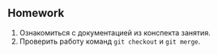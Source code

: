 ##  Homework
1. Ознакомиться с документацией из конспекта занятия.
2. Проверить работу команд `git checkout` и `git merge`.